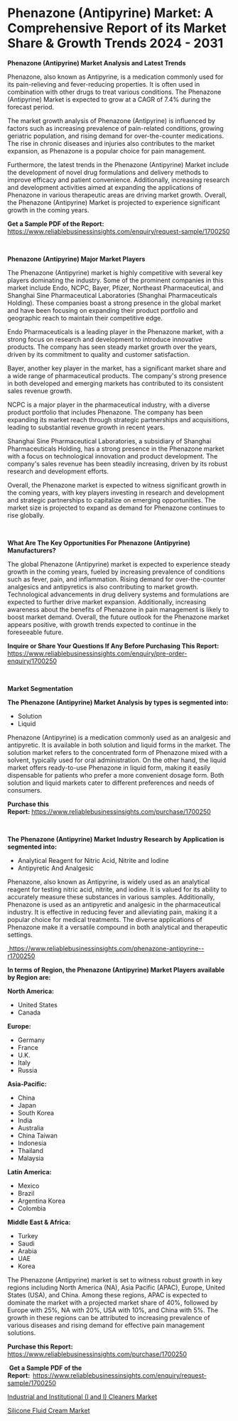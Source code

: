<p><h1>Phenazone (Antipyrine) Market: A Comprehensive Report of its Market Share & Growth Trends 2024 - 2031</h1></p><p><strong>Phenazone (Antipyrine) Market Analysis and Latest Trends</strong></p>
<p><p>Phenazone, also known as Antipyrine, is a medication commonly used for its pain-relieving and fever-reducing properties. It is often used in combination with other drugs to treat various conditions. The Phenazone (Antipyrine) Market is expected to grow at a CAGR of 7.4% during the forecast period. </p><p>The market growth analysis of Phenazone (Antipyrine) is influenced by factors such as increasing prevalence of pain-related conditions, growing geriatric population, and rising demand for over-the-counter medications. The rise in chronic diseases and injuries also contributes to the market expansion, as Phenazone is a popular choice for pain management.</p><p>Furthermore, the latest trends in the Phenazone (Antipyrine) Market include the development of novel drug formulations and delivery methods to improve efficacy and patient convenience. Additionally, increasing research and development activities aimed at expanding the applications of Phenazone in various therapeutic areas are driving market growth. Overall, the Phenazone (Antipyrine) Market is projected to experience significant growth in the coming years.</p></p>
<p><strong>Get a Sample PDF of the Report:&nbsp;</strong> <a href="https://www.reliablebusinessinsights.com/enquiry/request-sample/1700250">https://www.reliablebusinessinsights.com/enquiry/request-sample/1700250</a></p>
<p>&nbsp;</p>
<p><strong>Phenazone (Antipyrine) Major Market Players</strong></p>
<p><p>The Phenazone (Antipyrine) market is highly competitive with several key players dominating the industry. Some of the prominent companies in this market include Endo, NCPC, Bayer, Pfizer, Northeast Pharmaceutical, and Shanghai Sine Pharmaceutical Laboratories (Shanghai Pharmaceuticals Holding). These companies boast a strong presence in the global market and have been focusing on expanding their product portfolio and geographic reach to maintain their competitive edge.</p><p>Endo Pharmaceuticals is a leading player in the Phenazone market, with a strong focus on research and development to introduce innovative products. The company has seen steady market growth over the years, driven by its commitment to quality and customer satisfaction.</p><p>Bayer, another key player in the market, has a significant market share and a wide range of pharmaceutical products. The company's strong presence in both developed and emerging markets has contributed to its consistent sales revenue growth.</p><p>NCPC is a major player in the pharmaceutical industry, with a diverse product portfolio that includes Phenazone. The company has been expanding its market reach through strategic partnerships and acquisitions, leading to substantial revenue growth in recent years.</p><p>Shanghai Sine Pharmaceutical Laboratories, a subsidiary of Shanghai Pharmaceuticals Holding, has a strong presence in the Phenazone market with a focus on technological innovation and product development. The company's sales revenue has been steadily increasing, driven by its robust research and development efforts.</p><p>Overall, the Phenazone market is expected to witness significant growth in the coming years, with key players investing in research and development and strategic partnerships to capitalize on emerging opportunities. The market size is projected to expand as demand for Phenazone continues to rise globally.</p></p>
<p>&nbsp;</p>
<p><strong>What Are The Key Opportunities For Phenazone (Antipyrine) Manufacturers?</strong></p>
<p><p>The global Phenazone (Antipyrine) market is expected to experience steady growth in the coming years, fueled by increasing prevalence of conditions such as fever, pain, and inflammation. Rising demand for over-the-counter analgesics and antipyretics is also contributing to market growth. Technological advancements in drug delivery systems and formulations are expected to further drive market expansion. Additionally, increasing awareness about the benefits of Phenazone in pain management is likely to boost market demand. Overall, the future outlook for the Phenazone market appears positive, with growth trends expected to continue in the foreseeable future.</p></p>
<p><strong>Inquire or Share Your Questions If Any Before Purchasing This Report:</strong> <a href="https://www.reliablebusinessinsights.com/enquiry/pre-order-enquiry/1700250">https://www.reliablebusinessinsights.com/enquiry/pre-order-enquiry/1700250</a></p>
<p>&nbsp;</p>
<p><strong>Market Segmentation</strong></p>
<p><strong>The Phenazone (Antipyrine) Market Analysis by types is segmented into:</strong></p>
<p><ul><li>Solution</li><li>Liquid</li></ul></p>
<p><p>Phenazone (Antipyrine) is a medication commonly used as an analgesic and antipyretic. It is available in both solution and liquid forms in the market. The solution market refers to the concentrated form of Phenazone mixed with a solvent, typically used for oral administration. On the other hand, the liquid market offers ready-to-use Phenazone in liquid form, making it easily dispensable for patients who prefer a more convenient dosage form. Both solution and liquid markets cater to different preferences and needs of consumers.</p></p>
<p><strong>Purchase this Report:&nbsp;</strong><a href="https://www.reliablebusinessinsights.com/purchase/1700250">https://www.reliablebusinessinsights.com/purchase/1700250</a></p>
<p>&nbsp;</p>
<p><strong>The Phenazone (Antipyrine) Market Industry Research by Application is segmented into:</strong></p>
<p><ul><li>Analytical Reagent for Nitric Acid, Nitrite and Iodine</li><li>Antipyretic And Analgesic</li></ul></p>
<p><p>Phenazone, also known as Antipyrine, is widely used as an analytical reagent for testing nitric acid, nitrite, and iodine. It is valued for its ability to accurately measure these substances in various samples. Additionally, Phenazone is used as an antipyretic and analgesic in the pharmaceutical industry. It is effective in reducing fever and alleviating pain, making it a popular choice for medical treatments. The diverse applications of Phenazone make it a versatile compound in both analytical and therapeutic settings.</p></p>
<p><a href="https://www.reliablebusinessinsights.com/phenazone-antipyrine--r1700250">&nbsp;https://www.reliablebusinessinsights.com/phenazone-antipyrine--r1700250</a></p>
<p><strong>In terms of Region, the Phenazone (Antipyrine) Market Players available by Region are:</strong></p>
<p>
    <p> <strong> North America: </strong>
        <ul>
            <li>United States</li>
            <li>Canada</li>
        </ul>
        </p> 
    <p> <strong> Europe: </strong>
        <ul>
            <li>Germany</li>
            <li>France</li>
            <li>U.K.</li>
            <li>Italy</li>
            <li>Russia</li>
        </ul>
        </p> 
    <p> <strong> Asia-Pacific: </strong>
        <ul>
            <li>China</li>
            <li>Japan</li>
            <li>South Korea</li>
            <li>India</li>
            <li>Australia</li>
            <li>China Taiwan</li>
            <li>Indonesia</li>
            <li>Thailand</li>
            <li>Malaysia</li>
        </ul>
        </p> 
    <p> <strong> Latin America: </strong>
        <ul>
            <li>Mexico</li>
            <li>Brazil</li>
            <li>Argentina Korea</li>
            <li>Colombia</li>
        </ul>
        </p> 
    <p> <strong> Middle East & Africa: </strong>
        <ul>
            <li>Turkey</li>
            <li>Saudi</li>
            <li>Arabia</li>
            <li>UAE</li>
            <li>Korea</li>
        </ul>
    </p>
    </p>
<p><p>The Phenazone (Antipyrine) market is set to witness robust growth in key regions including North America (NA), Asia Pacific (APAC), Europe, United States (USA), and China. Among these regions, APAC is expected to dominate the market with a projected market share of 40%, followed by Europe with 25%, NA with 20%, USA with 10%, and China with 5%. The growth in these regions can be attributed to increasing prevalence of various diseases and rising demand for effective pain management solutions.</p></p>
<p><strong>Purchase this Report: </strong><a href="https://www.reliablebusinessinsights.com/purchase/1700250">https://www.reliablebusinessinsights.com/purchase/1700250</a></p>
<p>&nbsp;<strong>Get a Sample PDF of the Report:&nbsp;&nbsp;</strong><a href="https://www.reliablebusinessinsights.com/enquiry/request-sample/1700250">https://www.reliablebusinessinsights.com/enquiry/request-sample/1700250</a></p>
<p><strong></strong></p>
<p><p><a href="https://view.publitas.com/reportprime-1/global-industrial-and-institutional-i-and-i-cleaners-market-is-projected-to-grow-at-a-cagr-of-4-5-forcasted-for-period-from-2024-to-2031/">Industrial and Institutional (I and I) Cleaners Market</a></p><p><a href="https://github.com/marloy8/Market-Research-Report-List-4/blob/main/silicone-fluid-cream-market.md">Silicone Fluid Cream Market</a></p></p>
